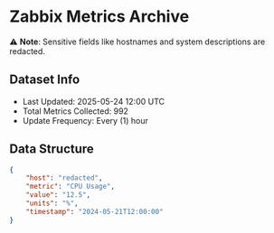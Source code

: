 # Zabbix Metrics Archive

⚠️ **Note**: Sensitive fields like hostnames and system descriptions are redacted.

## Dataset Info
- Last Updated: 2025-05-24 12:00 UTC
- Total Metrics Collected: 992
- Update Frequency: Every (1) hour

## Data Structure
```json
{
    "host": "redacted",
    "metric": "CPU Usage",
    "value": "12.5",
    "units": "%",
    "timestamp": "2024-05-21T12:00:00"
}
```
